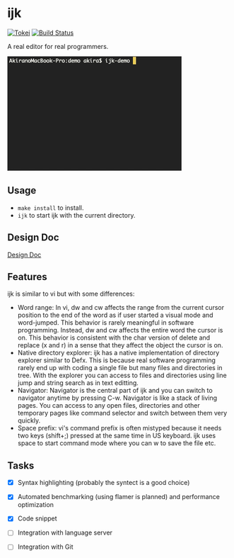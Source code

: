 # ijk

[![Tokei](https://tokei.rs/b1/github/akiradeveloper/ijk)](https://github.com/akiradeveloper/ijk)
[![Build Status](https://travis-ci.org/akiradeveloper/ijk.svg?branch=develop)](https://travis-ci.org/akiradeveloper/ijk)

A real editor for real programmers.

![Demo](https://github.com/akiradeveloper/ijk/blob/media/ijk-demo.gif)

## Usage

* `make install` to install.
* `ijk` to start ijk with the current directory.

## Design Doc

[Design Doc](https://docs.google.com/presentation/d/1_oQ_Dryehfi-3vBBCQI_AFZDrvxvXp-LToMcWNIehPM/edit?usp=sharing)

## Features

ijk is similar to vi but with some differences:

* Word range: In vi, dw and cw affects the range from the current cursor position to the end of the word as if user started a visual mode and word-jumped. This behavior is rarely meaningful in software programming. Instead, dw and cw affects the entire word the cursor is on. This behavior is consistent with the char version of delete and replace (x and r) in a sense that they affect the object the cursor is on.
* Native directory explorer: ijk has a native implementation of directory explorer similar to Defx. This is because real software programming rarely end up with coding a single file but many files and directories in tree. With the explorer you can access to files and directories using line jump and string search as in text editting.
* Navigator: Navigator is the central part of ijk and you can switch to navigator anytime by pressing C-w. Navigator is like a stack of living pages. You can access to any open files, directories and other temporary pages like command selector and switch between them very quickly.
* Space prefix: vi's command prefix is often mistyped because it needs two keys (shift+;) pressed at the same time in US keyboard. ijk uses space to start command mode where you can w to save the file etc.

## Tasks

- [x] Syntax highlighting (probably the syntect is a good choice)
- [x] Automated benchmarking (using flamer is planned) and performance optimization
- [x] Code snippet

- [ ] Integration with language server
- [ ] Integration with Git
